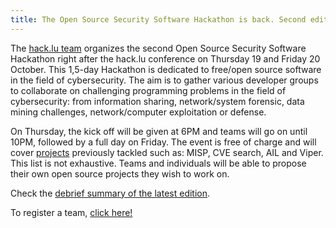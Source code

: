```yaml
---
title: The Open Source Security Software Hackathon is back. Second edition announced!
---
```


The [hack.lu team](http://hack.lu) organizes the second Open Source Security Software Hackathon right after the hack.lu conference on Thursday 19 and Friday 20 October.
This 1,5-day Hackathon is dedicated to free/open source software in the field of cybersecurity. The aim is to gather various developer groups to collaborate on challenging programming problems in the field of cybersecurity: from information sharing, network/system forensic, data mining challenges, network/computer exploitation or defense.

On Thursday, the kick off will be given at 6PM and teams will go on until 10PM, followed by a full day on Friday. The event is free of charge and will cover [projects](/team/) previously tackled such as: MISP, CVE search, AIL and Viper. This list is not exhaustive. Teams and individuals will be able to propose their own open source projects they wish to work on.

Check the [debrief summary of the latest edition](/2017/05/17/hackathon-debriefing/).
 
To register a team, [click here!](https://www.eventbrite.com/e/open-source-security-software-hackathon-2-tickets-34848731494)

